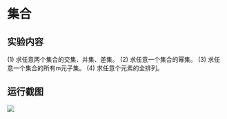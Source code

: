 # 集合

## 实验内容
(1)	求任意两个集合的交集、并集、差集。
(2)	求任意一个集合的幂集。
(3)	求任意一个集合的所有m元子集。
(4)	求任意个元素的全排列。

## 运行截图
![](https://upload.cc/i1/2020/05/23/j2zuSw.png)
